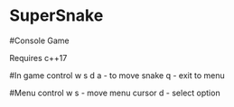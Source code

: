 # SuperSnake
#Console Game

Requires c++17

#In game control
w s d a - to move snake
q - exit to menu

#Menu control
w s - move menu cursor
d - select option

